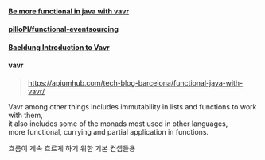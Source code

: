 #### [Be more functional in java with vavr](https://apiumhub.com/tech-blog-barcelona/functional-java-with-vavr/)  
#### [pilloPl/functional-eventsourcing](https://github.com/pilloPl/functional-eventsourcing)  
#### [Baeldung Introduction to Vavr](https://www.baeldung.com/vavr)  

#### vavr
> https://apiumhub.com/tech-blog-barcelona/functional-java-with-vavr/  

Vavr among other things includes immutability in lists and functions to work with them,  
it also includes some of the monads most used in other languages,  
more functional, currying and partial application in functions.  


흐름이 계속 흐르게 하기 위한 기본 컨셉들용  